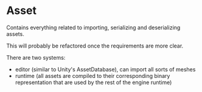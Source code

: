 # Asset

Contains everything related to importing, serializing and deserializing assets.

This will probably be refactored once the requirements are more clear.

There are two systems: 
- editor (similar to Unity's AssetDatabase), can import all sorts of meshes
- runtime (all assets are compiled to their corresponding binary representation
  that are used by the rest of the engine runtime)